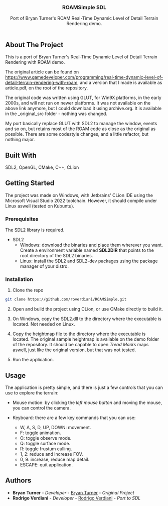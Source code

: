 <br/>
<p align="center">
  <h3 align="center">ROAMSimple SDL</h3>

  <p align="center">
    Port of Bryan Turner's ROAM Real-Time Dynamic Level of Detail Terrain Rendering demo.
    <br/>
    <br/>
  </p>
</p>



## About The Project

This is a port of Bryan Turner's Real-Time Dynamic Level of Detail Terrain Rendering with ROAM demo.

The original article can be found on https://www.gamedeveloper.com/programming/real-time-dynamic-level-of-detail-terrain-rendering-with-roam, and a version that I made is available as article.pdf, on the root of the repository.

The original code was written using GLUT, for Win9X platforms, in the early 2000s, and will not run on newer platforms. It was not available on the above link anymore, but I could download it using archive.org. It is available in the _original_src folder - nothing was changed.

My port basically replace GLUT with SDL2 to manage the window, events and so on, but retains most of the ROAM code as close as the original as possible. There are some codestyle changes, and a little refactor, but nothing major.

## Built With

SDL2, OpenGL, CMake, C++, CLion

## Getting Started

The project was made on Windows, with Jetbrains' CLion IDE using the Microsoft Visual Studio 2022 toolchain. However, it should compile under Linux aswell (tested on Kubuntu).

### Prerequisites

The SDL2 library is required.

* SDL2
   * Windows: download the binaries and place them wherever you want. Create a environment variable named **SDL2DIR** that points to the root directory of the SDL2 binaries.
   * Linux: install the SDL2 and SDL2-dev packages using the package manager of your distro.

### Installation

1. Clone the repo

```sh
git clone https://github.com/roverdiani/ROAMSimple.git
```

2. Open and build the project using CLion, or use CMake directly to build it.

3. On Windows, copy the SDL2.dll to the directory where the executable is located. Not needed on Linux.

4. Copy the heightmap file to the directory where the executable is located. The original sample heightmap is available on the demo folder of the repository. It should be capable to open *Tread Marks* maps aswell, just like the original version, but that was not tested.

4. Run the application.

## Usage

The application is pretty simple, and there is just a few controls that you can use to explore the terrain:

* Mouse motion: by clicking the *left mouse button* and moving the mouse, you can control the camera.

* Keyboard: there are a few key commands that you can use:
   * W, A, S, D, UP, DOWN: movement.
   * F: toggle animation.
   * O: toggle observe mode.
   * Q: toggle surface mode.
   * R: toggle frustum culling.
   * 1, 2: reduce and increase FOV.
   * 0, 9: increase, reduce map detail.
   * ESCAPE: quit application.

## Authors

* **Bryan Turner** - *Developer* - [Bryan Turner](https://www.gamedeveloper.com/programming/real-time-dynamic-level-of-detail-terrain-rendering-with-roam) - *Original Project*
* **Rodrigo Verdiani** - *Developer* - [Rodrigo Verdiani](www.roverdi.dev) - *Port to SDL*
